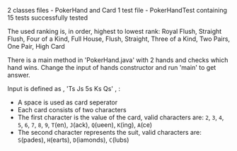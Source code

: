 
2 classes files - PokerHand and Card 
1 test file - PokerHandTest containing 15 tests successfully tested

The used ranking is, in order, highest to lowest rank:
Royal Flush, Straight Flush, Four of a Kind, Full House, Flush, Straight, Three of a Kind, Two Pairs, One Pair, High Card

There is a main method in 'PokerHand.java' with 2 hands and checks which hand wins. Change the input of hands constructor and run 'main' to get answer.

Input is defined as , 'Ts Js 5s Ks Qs' , :
*   A space is used as card seperator
*   Each card consists of two characters
*   The first character is the value of the card, valid characters are: `2`, `3`, `4`, `5`, `6`, `7`, `8`, `9`, `T`(en), `J`(ack), `Q`(ueen), `K`(ing), `A`(ce)
*   The second character represents the suit, valid characters are: `S`(pades), `H`(earts), `D`(iamonds), `C`(lubs)
